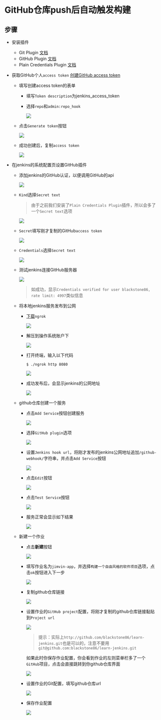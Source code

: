 # GitHub仓库push后自动触发构建

## 步骤
- 安装插件
  - Git Plugin [文档](https://wiki.jenkins-ci.org/display/JENKINS/Git+Plugin#GitPlugin-Configuration)
  - GitHub Plugin [文档](https://wiki.jenkins-ci.org/display/JENKINS/GitHub+Plugin)
  - Plain Credentials Plugin [文档](https://wiki.jenkins-ci.org/display/JENKINS/Plain+Credentials+Plugin)

- 获取GitHub个人`access token` [创建GitHub access token](https://github.com/settings/tokens/new)
  - 填写创建access token的表单 
    - 填写`Token description`为jenkins_access_token
    - 选择`repo`和`admin:repo_hook`

      ![][githubCreatePersonalAccessToken]

  - 点击`Generate token`按钮

    ![][clickGenerateTokenBtn]

  - 成功创建后，复制`access token`
    
    ![][githubCreatePersonalAccessTokenSuccess]
  
- 在jenkins的系统配置页设置GitHub插件
    - 添加jenkins的GitHub认证，以便调用GitHub的api

      ![][addGithubServerCredentials]

    - `Kind`选择`Secret text`
      
      > 由于之前我们安装了`Plain Credentials Plugin`插件，所以会多了一个`Secret text`选项

      ![][selectSecretTextKind]

    - `Secret`填写刚才复制的GitHub`access token`
      
      ![][setCredentialsSecret]
      
    - `Credentials`选择`Secret text`
      
      ![][selectSecretText]

    - 测试jenkins连接GitHub服务器

      ![][checkCredentials]

      > 如成功，显示`Credentials verified for user blackstone86, rate limit: 4997`类似信息
  
  - 将本地jenkins服务发布到公网
    - [下载](https://ngrok.com/download)`ngrok`

      ![][downloadNgrok]

    - 解压到操作系统账户下

      ![][unzipToJimvin]

    - 打开终端，输入以下代码

      ```shell
      $ ./ngrok http 8080
      ```

      ![][runNgrok]

    - 成功发布后，会显示jenkins的公网地址
      
      ![][createLocalhostDomain]
      
  - github仓库创建一个服务
    - 点击`Add Service`按钮创建服务

      ![][addGithubService]

    - 选择`GitHub plugin`选项

      ![][selectJenkinsGithubPlugin]

    - 设置`Jenkins hook url`，将刚才发布的jenkins公网地址追加`/github-webhook/`字符串，并点击`Add Service`按钮

      ![][setGithubHookUrl]

    - 点击`Edit`按钮

      ![][editJenkinsPlugin]
    
    - 点击`Test Service`按钮

      ![][testService]
    
    - 服务正常会显示如下结果

      ![][successTestService]

  - 新建一个作业
    - 点击**新建**按钮

      ![][newProj]

    - 填写作业名为`jimvin-app`，并选择`构建一个自由风格的软件项目`选项，点击`ok`按钮进入下一步

      ![][createJimvinAappJob]

    - 复制github仓库链接
      
      ![][copyGithubRepoLink]

    - 设置作业的`GitHub project`配置，将刚才复制的github仓库链接黏贴到`Project url`
     
      ![][configGithubProj]

      > 提示：实际上`http://github.com/blackstone86/learn-jenkins.git`也是可以的，注意不要用`git@github.com:blackstone86/learn-jenkins.git`
      
      如果此时你保存作业配置，你会看到作业的左则菜单栏多了一个`GitHub`项目，点击会直接跳转到你github仓库界面

      ![][successConfigGithubProj]

    - 设置作业的Git配置，填写github仓库url
      
      ![][configGit]

    - 保存作业配置

      ![][saveJobConfig]
      

[githubCreatePersonalAccessToken]: https://raw.githubusercontent.com/blackstone86/learn-jenkins/master/assets/github_create_personal_access_token.png
[clickGenerateTokenBtn]: https://raw.githubusercontent.com/blackstone86/learn-jenkins/master/assets/click_generate_token_btn.png
[githubCreatePersonalAccessTokenSuccess]: https://raw.githubusercontent.com/blackstone86/learn-jenkins/master/assets/github_create_personal_access_token_success.png
[addGithubServerCredentials]: https://raw.githubusercontent.com/blackstone86/learn-jenkins/master/assets/add_github_server_credentials.png
[selectSecretTextKind]: https://raw.githubusercontent.com/blackstone86/learn-jenkins/master/assets/select_secret_text_kind.png
[setCredentialsSecret]: https://raw.githubusercontent.com/blackstone86/learn-jenkins/master/assets/set_credentials_secret.png
[selectSecretText]: https://raw.githubusercontent.com/blackstone86/learn-jenkins/master/assets/select_secret_text.png
[checkCredentials]: https://raw.githubusercontent.com/blackstone86/learn-jenkins/master/assets/check_credentials.png
[newProj]: https://raw.githubusercontent.com/blackstone86/learn-jenkins/master/assets/new_proj.png
[createJimvinAappJob]: https://raw.githubusercontent.com/blackstone86/learn-jenkins/master/assets/create_jimvin_app_job.png
[copyGithubRepoLink]: https://raw.githubusercontent.com/blackstone86/learn-jenkins/master/assets/copy_github_repo_link.png
[configGithubProj]: https://raw.githubusercontent.com/blackstone86/learn-jenkins/master/assets/config_github_proj.png
[successConfigGithubProj]: https://raw.githubusercontent.com/blackstone86/learn-jenkins/master/assets/success_config_github_proj.png
[configGit]: https://raw.githubusercontent.com/blackstone86/learn-jenkins/master/assets/config_git.png

[downloadNgrok]: https://raw.githubusercontent.com/blackstone86/learn-jenkins/master/assets/download_ngrok.png
[unzipToJimvin]: https://raw.githubusercontent.com/blackstone86/learn-jenkins/master/assets/unzip_to_jimvin.png
[runNgrok]: https://raw.githubusercontent.com/blackstone86/learn-jenkins/master/assets/run_ngrok.png
[createLocalhostDomain]: https://raw.githubusercontent.com/blackstone86/learn-jenkins/master/assets/create_localhost_domain.png

[addGithubService]: https://raw.githubusercontent.com/blackstone86/learn-jenkins/master/assets/add_github_service.png
[selectJenkinsGithubPlugin]: https://raw.githubusercontent.com/blackstone86/learn-jenkins/master/assets/select_jenkins_github_plugin.png
[setGithubHookUrl]: https://raw.githubusercontent.com/blackstone86/learn-jenkins/master/assets/set_github_hook_url.png
[editJenkinsPlugin]: https://raw.githubusercontent.com/blackstone86/learn-jenkins/master/assets/edit_jenkins_plugin.png
[testService]: https://raw.githubusercontent.com/blackstone86/learn-jenkins/master/assets/test_service.png
[successTestService]: https://raw.githubusercontent.com/blackstone86/learn-jenkins/master/assets/success_test_service.png
[successTestService]: https://raw.githubusercontent.com/blackstone86/learn-jenkins/master/assets/success_test_service.png
[saveJobConfig]: https://raw.githubusercontent.com/blackstone86/learn-jenkins/master/assets/save_job_config.png


